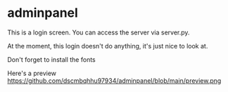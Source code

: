 # adminpanel

This is a login screen. You can access the server via server.py.

At the moment, this login doesn't do anything, it's just nice to look at.

Don't forget to install the fonts

Here's a preview
https://github.com/dscmbqhhu97934/adminpanel/blob/main/preview.png

